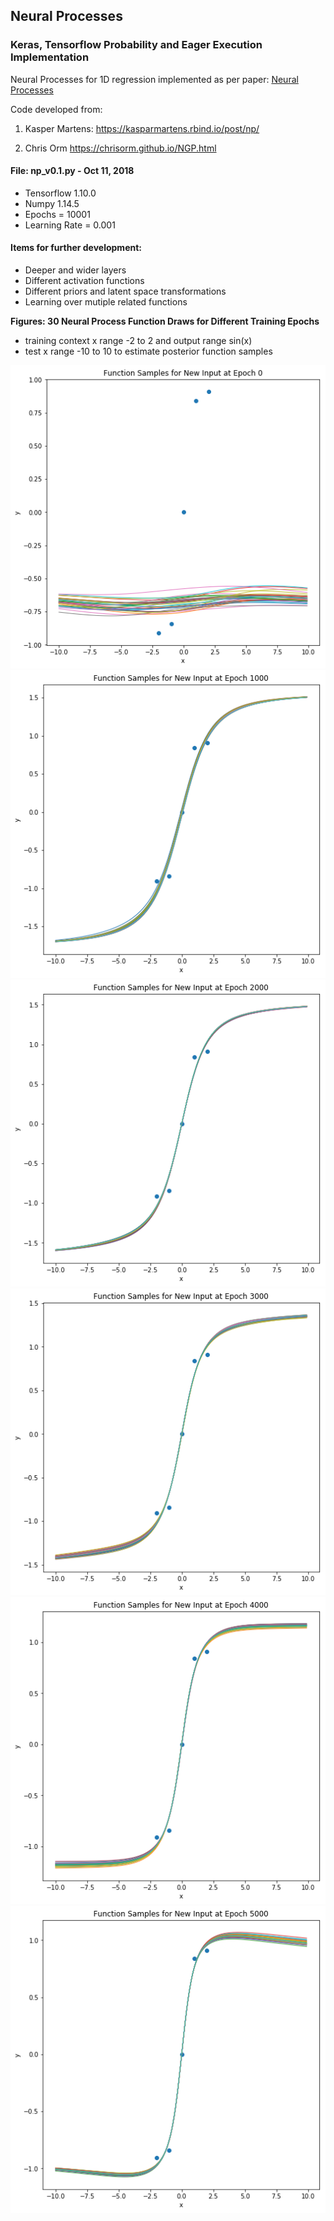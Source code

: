## Neural Processes

### Keras, Tensorflow Probability and Eager Execution Implementation 
Neural Processes for 1D regression implemented as per paper: [Neural Processes](https://arxiv.org/abs/1807.01622)

Code developed from:
    
1) Kasper Martens: 
https://kasparmartens.rbind.io/post/np/

2) Chris Orm
https://chrisorm.github.io/NGP.html

#### File: np_v0.1.py - Oct 11, 2018

- Tensorflow 1.10.0
- Numpy 1.14.5
- Epochs = 10001
- Learning Rate = 0.001

#### Items for further development:

- Deeper and wider layers
- Different activation functions
- Different priors and latent space transformations
- Learning over mutiple related functions


<b> Figures: 30 Neural Process Function Draws for Different Training Epochs</b> 
- training context x range -2 to 2 and output range sin(x)
- test x range -10 to 10 to estimate posterior function samples

![posterior_0](/figures/posterior_0.png)
![posterior_1000](/figures/posterior_1000.png)
![posterior_2000](/figures/posterior_2000.png)
![posterior_3000](/figures/posterior_3000.png)
![posterior_4000](/figures/posterior_4000.png)
![posterior_5000](/figures/posterior_5000.png)
